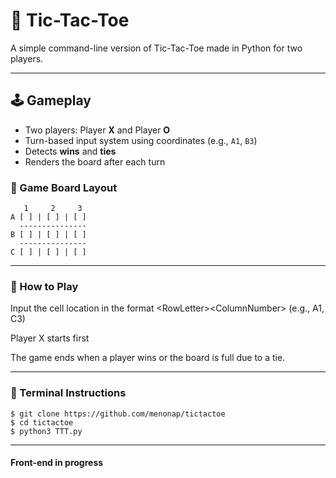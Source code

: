 # 🧠 Tic-Tac-Toe

A simple command-line version of Tic-Tac-Toe made in Python for two players.

---

## 🕹️ Gameplay

- Two players: Player **X** and Player **O**
- Turn-based input system using coordinates (e.g., `A1`, `B3`)
- Detects **wins** and **ties**
- Renders the board after each turn

### 🧩 Game Board Layout
```
   1     2     3
A [ ] | [ ] | [ ]
  ---------------
B [ ] | [ ] | [ ]
  ---------------
C [ ] | [ ] | [ ]
```

---
### 🧾 How to Play
Input the cell location in the format \<RowLetter>\<ColumnNumber> (e.g., A1, C3)

Player X starts first

The game ends when a player wins or the board is full due to a tie.

---

### 🚀 Terminal Instructions
```
$ git clone https://github.com/menonap/tictactoe
$ cd tictactoe
$ python3 TTT.py
```
---
#### Front-end in progress
